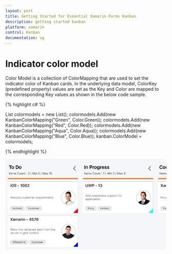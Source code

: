 ```yaml
---
layout: post
title: Getting Started for Essential Xamarin.Forms Kanban
description: getting started kanban
platform: xamarin
control: Kanban
documentation: ug
---
```


# Indicator color model

Color Model is a collection of ColorMapping that are used to set the indicator color of Kanban cards. In the underlying data model, ColorKey (predefined property) values are set as the Key and Color are mapped to the corresponding Key values as shown in the below code sample.

{% highlight c# %}

List<KanbanColorMapping> colormodels = new List<KanbanColorMapping>();
colormodels.Add(new KanbanColorMapping("Green", Color.Green));
colormodels.Add(new KanbanColorMapping("Red", Color.Red));
colormodels.Add(new KanbanColorMapping("Aqua", Color.Aqua));
colormodels.Add(new KanbanColorMapping("Blue", Color.Blue));
kanban.ColorModel = colormodels;

{% endhighlight %} 


![](SfKanban_images/SfKanban_img1.png)

